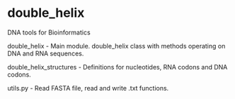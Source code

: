 # double_helix 

DNA tools for Bioinformatics

double_helix            - Main module. double_helix class with methods operating on DNA and RNA sequences.

double_helix_structures - Definitions for nucleotides, RNA codons and DNA codons.

utils.py                - Read FASTA file, read and write .txt functions.
